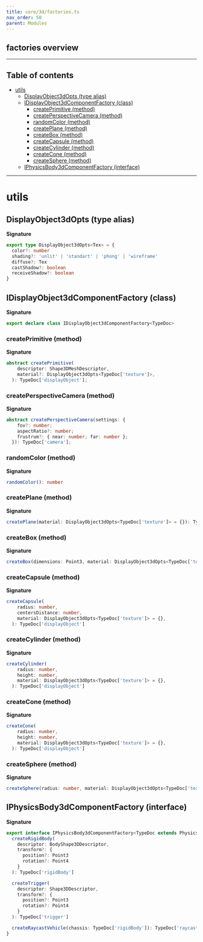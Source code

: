 ```yaml
---
title: core/3d/factories.ts
nav_order: 50
parent: Modules
---
```


## factories overview

---

<h2 class="text-delta">Table of contents</h2>

- [utils](#utils)
  - [DisplayObject3dOpts (type alias)](#displayobject3dopts-type-alias)
  - [IDisplayObject3dComponentFactory (class)](#idisplayobject3dcomponentfactory-class)
    - [createPrimitive (method)](#createprimitive-method)
    - [createPerspectiveCamera (method)](#createperspectivecamera-method)
    - [randomColor (method)](#randomcolor-method)
    - [createPlane (method)](#createplane-method)
    - [createBox (method)](#createbox-method)
    - [createCapsule (method)](#createcapsule-method)
    - [createCylinder (method)](#createcylinder-method)
    - [createCone (method)](#createcone-method)
    - [createSphere (method)](#createsphere-method)
  - [IPhysicsBody3dComponentFactory (interface)](#iphysicsbody3dcomponentfactory-interface)

---

# utils

## DisplayObject3dOpts (type alias)

**Signature**

```ts
export type DisplayObject3dOpts<Tex> = {
  color?: number
  shading?: 'unlit' | 'standart' | 'phong' | 'wireframe'
  diffuse?: Tex
  castShadow?: boolean
  receiveShadow?: boolean
}
```

## IDisplayObject3dComponentFactory (class)

**Signature**

```ts
export declare class IDisplayObject3dComponentFactory<TypeDoc>
```

### createPrimitive (method)

**Signature**

```ts
abstract createPrimitive(
    descriptor: Shape3DMeshDescriptor,
    material?: DisplayObject3dOpts<TypeDoc['texture']>,
  ): TypeDoc['displayObject'];
```

### createPerspectiveCamera (method)

**Signature**

```ts
abstract createPerspectiveCamera(settings: {
    fov?: number;
    aspectRatio?: number;
    frustrum?: { near: number; far: number };
  }): TypeDoc['camera'];
```

### randomColor (method)

**Signature**

```ts
randomColor(): number
```

### createPlane (method)

**Signature**

```ts
createPlane(material: DisplayObject3dOpts<TypeDoc['texture']> = {}): TypeDoc['displayObject']
```

### createBox (method)

**Signature**

```ts
createBox(dimensions: Point3, material: DisplayObject3dOpts<TypeDoc['texture']> = {}): TypeDoc['displayObject']
```

### createCapsule (method)

**Signature**

```ts
createCapsule(
    radius: number,
    centersDistance: number,
    material: DisplayObject3dOpts<TypeDoc['texture']> = {},
  ): TypeDoc['displayObject']
```

### createCylinder (method)

**Signature**

```ts
createCylinder(
    radius: number,
    height: number,
    material: DisplayObject3dOpts<TypeDoc['texture']> = {},
  ): TypeDoc['displayObject']
```

### createCone (method)

**Signature**

```ts
createCone(
    radius: number,
    height: number,
    material: DisplayObject3dOpts<TypeDoc['texture']> = {},
  ): TypeDoc['displayObject']
```

### createSphere (method)

**Signature**

```ts
createSphere(radius: number, material: DisplayObject3dOpts<TypeDoc['texture']> = {}): TypeDoc['displayObject']
```

## IPhysicsBody3dComponentFactory (interface)

**Signature**

```ts
export interface IPhysicsBody3dComponentFactory<TypeDoc extends PhysicsTypeDocRepo3D = PhysicsTypeDocRepo3D> {
  createRigidBody(
    descriptor: BodyShape3DDescriptor,
    transform?: {
      position?: Point3
      rotation?: Point4
    }
  ): TypeDoc['rigidBody']

  createTrigger(
    descriptor: Shape3DDescriptor,
    transform?: {
      position?: Point3
      rotation?: Point4
    }
  ): TypeDoc['trigger']

  createRaycastVehicle(chassis: TypeDoc['rigidBody']): TypeDoc['raycastVehicle']
}
```
